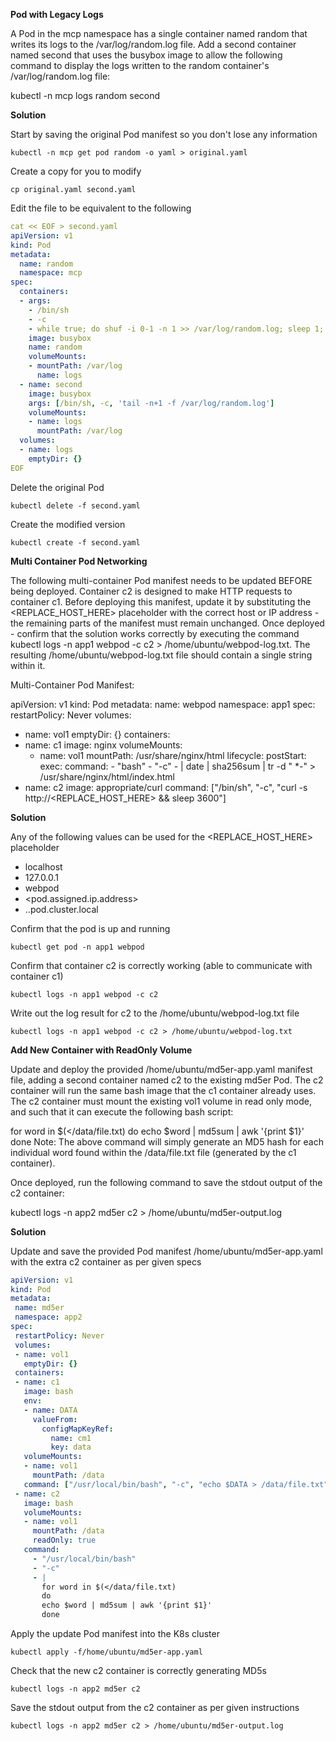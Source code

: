 **Pod with Legacy Logs**

A Pod in the mcp namespace has a single container named random that writes its logs to the /var/log/random.log file. Add a second container named second that uses the busybox image to allow the following command to display the logs written to the random container's /var/log/random.log file:

kubectl -n mcp logs random second

**Solution**

Start by saving the original Pod manifest so you don't lose any information
```
kubectl -n mcp get pod random -o yaml > original.yaml
```

Create a copy for you to modify
```
cp original.yaml second.yaml
```

Edit the file to be equivalent to the following 
```YAML
cat << EOF > second.yaml
apiVersion: v1
kind: Pod
metadata:
  name: random
  namespace: mcp
spec:
  containers:
  - args:
    - /bin/sh
    - -c
    - while true; do shuf -i 0-1 -n 1 >> /var/log/random.log; sleep 1; done
    image: busybox
    name: random
    volumeMounts:
    - mountPath: /var/log
      name: logs
  - name: second
    image: busybox
    args: [/bin/sh, -c, 'tail -n+1 -f /var/log/random.log']
    volumeMounts:
    - name: logs
      mountPath: /var/log
  volumes:
  - name: logs
    emptyDir: {}
EOF
```

Delete the original Pod
```
kubectl delete -f second.yaml
```

Create the modified version
```
kubectl create -f second.yaml
```


**Multi Container Pod Networking**

The following multi-container Pod manifest needs to be updated BEFORE being deployed. Container c2 is designed to make HTTP requests to container c1. Before deploying this manifest, update it by substituting the <REPLACE_HOST_HERE> placeholder with the correct host or IP address - the remaining parts of the manifest must remain unchanged. Once deployed - confirm that the solution works correctly by executing the command kubectl logs -n app1 webpod -c c2 > /home/ubuntu/webpod-log.txt. The resulting /home/ubuntu/webpod-log.txt file should contain a single string within it.

Multi-Container Pod Manifest:

apiVersion: v1
kind: Pod
metadata:
 name: webpod
 namespace: app1
spec:
 restartPolicy: Never
 volumes:
 - name: vol1
   emptyDir: {}
 containers:
 - name: c1
   image: nginx
   volumeMounts:
   - name: vol1
     mountPath: /usr/share/nginx/html
   lifecycle:
     postStart:
       exec:
         command:
           - "bash"
           - "-c"
           - |
             date | sha256sum | tr -d " *-" > /usr/share/nginx/html/index.html
 - name: c2
   image: appropriate/curl
   command: ["/bin/sh", "-c", "curl -s http://<REPLACE_HOST_HERE> && sleep 3600"]

**Solution**

Any of the following values can be used for the <REPLACE_HOST_HERE> placeholder

* localhost
* 127.0.0.1
* webpod
* <pod.assigned.ip.address>
* <pod-assigned-ip-address>.<namespace>.pod.cluster.local

Confirm that the pod is up and running

`kubectl get pod -n app1 webpod`

Confirm that container c2 is correctly working (able to communicate with container c1)

`kubectl logs -n app1 webpod -c c2`

Write out the log result for c2 to the /home/ubuntu/webpod-log.txt file

`kubectl logs -n app1 webpod -c c2 > /home/ubuntu/webpod-log.txt`


**Add New Container with ReadOnly Volume**

Update and deploy the provided /home/ubuntu/md5er-app.yaml manifest file, adding a second container named c2 to the existing md5er Pod. The c2 container will run the same bash image that the c1 container already uses. The c2 container must mount the existing vol1 volume in read only mode, and such that it can execute the following bash script:

 for word in $(</data/file.txt)
 do 
 echo $word | md5sum | awk '{print $1}'
 done
Note: The above command will simply generate an MD5 hash for each individual word found within the /data/file.txt file (generated by the c1 container).

Once deployed, run the following command to save the stdout output of the c2 container:

kubectl logs -n app2 md5er c2 > /home/ubuntu/md5er-output.log

**Solution**

Update and save the provided Pod manifest /home/ubuntu/md5er-app.yaml with the extra c2 container as per given specs

```YAML
apiVersion: v1
kind: Pod
metadata:
 name: md5er
 namespace: app2
spec:
 restartPolicy: Never
 volumes:
 - name: vol1
   emptyDir: {}
 containers:
 - name: c1
   image: bash
   env:
   - name: DATA
     valueFrom:
       configMapKeyRef:
         name: cm1
         key: data
   volumeMounts:
   - name: vol1
     mountPath: /data
   command: ["/usr/local/bin/bash", "-c", "echo $DATA > /data/file.txt"]
 - name: c2
   image: bash
   volumeMounts:
   - name: vol1
     mountPath: /data
     readOnly: true
   command:
     - "/usr/local/bin/bash"
     - "-c"
     - |
       for word in $(</data/file.txt)
       do 
       echo $word | md5sum | awk '{print $1}'
       done
```

Apply the update Pod manifest into the K8s cluster

`kubectl apply -f/home/ubuntu/md5er-app.yaml`

Check that the new c2 container is correctly generating MD5s

`kubectl logs -n app2 md5er c2`

Save the stdout output from the c2 container as per given instructions

`kubectl logs -n app2 md5er c2 > /home/ubuntu/md5er-output.log`
